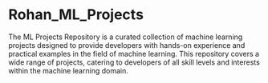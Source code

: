 # Rohan_ML_Projects
The ML Projects Repository is a curated collection of machine learning projects designed to provide developers with hands-on experience and practical examples in the field of machine learning. This repository covers a wide range of projects, catering to developers of all skill levels and interests within the machine learning domain.
